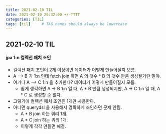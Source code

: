 ```yaml
---
title: 2021-02-10 TIL
date: 2021-02-10 20:32:00 +/-TTTT
categories: [TIL]
tags: [til]     # TAG names should always be lowercase
---
```

 
## 2021-02-10 TIL 

#### jpa 1:n 컬렉션 패치 조인
- 컬렉션 패치 조인이 2개 이상이면 데이터가 어떻게 만들어질지 모름.
- A —> B 가 1:n 인데 fetch join 하면 A 의 갯수 * B 의 갯수 만큼 생성될거란 말야.
- 여기다 A —> C 1:n 을 추가한다? 데이터가 어떻게 만들어질지 모름.
    - 쉽게 생각하면 A -> B 1:n 일 때, A * B 만큼 생성되지만, A -> C 1:n 일 때, A * C 로 생성할 순 없다.
- 그렇기에 컬렉션 패치 조인은 1개만 사용한다.
- 아니면 querydsl 을 사용해서 명확하게 조인하면 문제 안됨.
    - A * B join 하는 쿼리 1개.
    - A * C join 하는 쿼리 1개. 
    - 이렇게 각각 만들면 해결.

